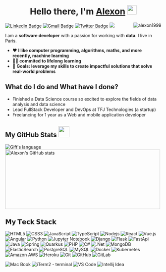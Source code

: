 # <center>Hello there, I'm [Alexon][website] <img src = "https://raw.githubusercontent.com/MartinHeinz/MartinHeinz/master/wave.gif" width = 30px></center>

[![Linkedin Badge](https://img.shields.io/badge/-alexon%20uthayakumar-blue?style=flat-square&logo=Linkedin&logoColor=white&link=https://www.linkedin.com/in/alexon-uthayakumar/)](https://www.linkedin.com/in/alexon-uthayakumar/)
[![Gmail Badge](https://img.shields.io/badge/-alexon.uthayakumar@gmail.com-c14438?style=flat-square&logo=Gmail&logoColor=white&link=mailto:alexon.uthayakumar@gmail.com)](mailto:alexon.uthayakumar@gmail.com)
[![Twitter Badge](https://img.shields.io/badge/-@jr_alexon-1ca0f1?style=flat-square&labelColor=1ca0f1&logo=twitter&logoColor=white&link=https://twitter.com/jr_alexon)](https://twitter.com/jr_alexon)
[![](https://img.shields.io/website?color=399E5A&style=flat-square&up_message=ualexon.com&url=https://ualexon.com/)](https://ualexon.com/)  &nbsp;
<img align='right' src="https://komarev.com/ghpvc/?username=alexon1999&label=visitors&color=0e75b6&style=flat" alt="alexon1999" />

I am a **software developer** with a passion for working with **data**. I live in Paris.

- ❤️ **I like computer programming, algorithms, maths, and more recently, machine learning**
- 🧱🔨 **commited to lifelong learning**
- 🥅  **Goals: leverage my skills to create impactful solutions that solve real-world problems**


## What do I do and What have I done?

- Finished a Data Science course so excited to explore the fields of data analysis and data science
- Lead FullStack Developer and DevOps at TFJ Technologies (a startup)
- Freelancing for 1 year as a Web and mobile application developer


 ##  My GitHub Stats <img src = "https://i.pinimg.com/originals/65/c4/f4/65c4f452571be1261e9c623f7da488ac.gif" width = 35px> 
 
 <div>
  <img align="center" src="https://github-readme-stats.vercel.app/api/top-langs?username=Alexon1999&langs_count=10&show_icons=true&locale=en&layout=compact&theme=light" alt="Gift's language"/>
  <img align="center" src="https://github-readme-stats.vercel.app/api?username=alexon1999&show_icons=true" alt="Alexon's GitHub stats" height="192px"  width="500px" />
</div>

## 𝗠𝘆 𝗧𝗲𝗰𝗸 𝗦𝘁𝗮𝗰𝗸

![HTML5](https://img.shields.io/badge/-HTML5-E34F26?style=flat-square&logo=html5&logoColor=white)
![CSS3](https://img.shields.io/badge/-CSS3-1572B6?style=flat-square&logo=css3)
![JavaScript](https://img.shields.io/badge/-JavaScript-F7DF1E?style=flat-square&logo=javascript&logoColor=black)
![TypeScript](https://img.shields.io/badge/-TypeScript-007ACC?style=flat-square&logo=typescript&logoColor=white)
![Nodejs](https://img.shields.io/badge/-Nodejs-43853D?style=flat-square&logo=Node.js&logoColor=white)
![React](https://img.shields.io/badge/-React-20232A?style=flat-square&logo=react)
![Vue.js](https://img.shields.io/badge/-Vue.js-35495E?style=flat-square&logo=vue.js)
![Angular](https://img.shields.io/badge/-Angular-DD0031?style=flat-square&logo=Angular)
![Python](https://img.shields.io/badge/-Python-3776AB?style=flat-square&logo=Python&logoColor=white)
![Jupyter Notebook](https://img.shields.io/badge/-Jupyter-white?style=flat-square&logo=Jupyter)
![Django](https://img.shields.io/badge/-Django-092E20?style=flat-square&logo=Django&logoColor=white)
![Flask](https://img.shields.io/badge/Flask-000000?style=flat-square&logo=flask&logoColor=white)
![FastApi](https://img.shields.io/badge/Fastapi-00C7B7?style=flat-square&logo=Fastapi&logoColor=white)
![Java](https://img.shields.io/badge/Java-ED8B00?style=flat-square&logo=openjdk&logoColor=white)
![Spring](https://img.shields.io/badge/Spring-6DB33F?style=flat-square&logo=spring&logoColor=white)
![Quarkus](https://img.shields.io/badge/Quarkus-4695EA?style=flat-square&logo=Quarkus&logoColor=white)
![PHP](https://img.shields.io/badge/PHP-777BB4?style=flat-square&logo=php&logoColor=white)
![C#](https://img.shields.io/badge/C%23-239120?style=flat-squar&logo=c-sharp&logoColor=white)
![.Net](https://img.shields.io/badge/.NET-5C2D91?style=flat-squar&logo=.net&logoColor=white)
![MongoDB](https://img.shields.io/badge/-MongoDB-4EA94B?style=flat-square&logo=mongodb&logoColor=white)
![ElasticSearch](https://img.shields.io/badge/-ElasticSearch-005571?style=flat-square&logo=elasticsearch)
![PostgreSQL](https://img.shields.io/badge/-PostgreSQL-316192?style=flat-square&logo=postgresql&logoColor=white)
![MySQL](https://img.shields.io/badge/-MySQL-005C84?style=flat-square&logo=mysql&logoColor=white)
![Docker](https://img.shields.io/badge/-Docker-003F8C?style=flat-square&logo=docker)
![Kubernetes](https://img.shields.io/badge/-Kubernetes-white?style=flat-square&logo=Kubernetes)
![Amazon AWS](https://img.shields.io/badge/Amazon%20AWS-232F3E?style=flat-square&logo=amazon-aws)
![Heroku](https://img.shields.io/badge/-Heroku-430098?style=flat-square&logo=heroku)
![Git](https://img.shields.io/badge/-Git-E44C30?style=flat-square&logo=git&logoColor=white)
![GitHub](https://img.shields.io/badge/-GitHub-100000?style=flat-square&logo=github&logoColor=white)
![GitLab](https://img.shields.io/badge/-GitLab-330F63?style=flat-square&logo=gitlab&logoColor=orange)
<br>

![Mac Book](https://img.shields.io/badge/mac%20os-000000?style=flat-square&logo=apple&logoColor=white)
![iTerm2 - terminal](	https://img.shields.io/badge/iTerm2-000000?style=flat-square&logo=iterm2&logoColor=white)
![VS Code](https://img.shields.io/badge/-VSCode-%23007ACC?style=flat-square&logo=visual-studio-code)
![Intellij Idea](https://img.shields.io/badge/-IntelliJ%20Idea-black?style=flat-square&logo=intellij-idea)

[website]: https://www.ualexon.com
[twitter]: https://twitter.com/jr_alexon
[linkedin]: https://www.linkedin.com/in/alexon-uthayakumar
